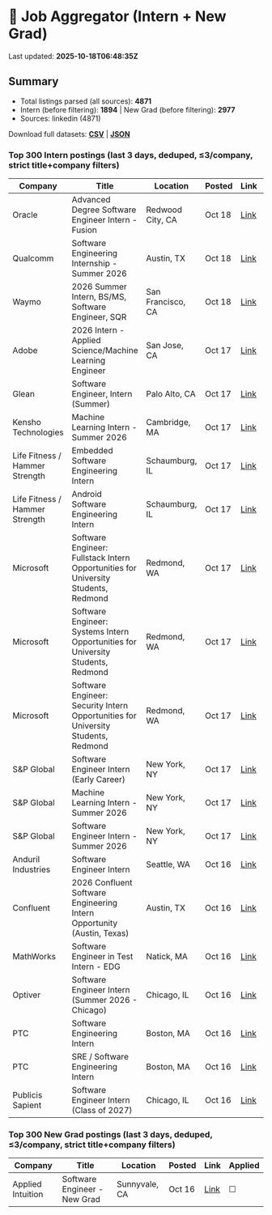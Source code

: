 # 🔎 Job Aggregator (Intern + New Grad)

Last updated: **2025-10-18T06:48:35Z**

## Summary
- Total listings parsed (all sources): **4871**
- Intern (before filtering): **1894** | New Grad (before filtering): **2977**
- Sources: linkedin (4871)

Download full datasets: **[CSV](data/jobs.csv)** | **[JSON](data/jobs.json)**

### Top 300 Intern postings (last 3 days, deduped, ≤3/company, strict title+company filters)
| Company | Title | Location | Posted | Link | Applied |
|---|---|---|---|---|---|
| Oracle | Advanced Degree Software Engineer Intern - Fusion | Redwood City, CA | Oct 18 | [Link](https://www.linkedin.com/jobs/view/advanced-degree-software-engineer-intern-fusion-at-oracle-4313823838?position=9&pageNum=7&refId=Q%2B6xI91xxu6Est05S%2Fwhcg%3D%3D&trackingId=0%2FOKVCiV0RrUFib2FmJHSA%3D%3D) | ☐ |
| Qualcomm | Software Engineering Internship - Summer 2026 | Austin, TX | Oct 18 | [Link](https://www.linkedin.com/jobs/view/software-engineering-internship-summer-2026-at-qualcomm-4315790572?position=10&pageNum=0&refId=NcFucL2U5O%2BikxPiu%2FK4bA%3D%3D&trackingId=nQ2cI3x6lEvo1mU2VnEppw%3D%3D) | ☐ |
| Waymo | 2026 Summer Intern, BS/MS, Software Engineer, SQR | San Francisco, CA | Oct 18 | [Link](https://www.linkedin.com/jobs/view/2026-summer-intern-bs-ms-software-engineer-sqr-at-waymo-4315795361?position=1&pageNum=7&refId=Q%2B6xI91xxu6Est05S%2Fwhcg%3D%3D&trackingId=KjofDr1hbbz3bRFumbuFSg%3D%3D) | ☐ |
| Adobe | 2026 Intern - Applied Science/Machine Learning Engineer | San Jose, CA | Oct 17 | [Link](https://www.linkedin.com/jobs/view/2026-intern-applied-science-machine-learning-engineer-at-adobe-4305264328?position=9&pageNum=7&refId=D2a3RNSOb0Q97fXVvOKwxw%3D%3D&trackingId=%2Br1t3t8Avf%2FQBrGzTdtjMw%3D%3D) | ☐ |
| Glean | Software Engineer, Intern (Summer) | Palo Alto, CA | Oct 17 | [Link](https://www.linkedin.com/jobs/view/software-engineer-intern-summer-at-glean-4295127351?position=8&pageNum=0&refId=NJqTotash7rHRFVswPRMsw%3D%3D&trackingId=WknMyypk3RUKalYnerIz4A%3D%3D) | ☐ |
| Kensho Technologies | Machine Learning Intern - Summer 2026 | Cambridge, MA | Oct 17 | [Link](https://www.linkedin.com/jobs/view/machine-learning-intern-summer-2026-at-kensho-technologies-4296137534?position=1&pageNum=0&refId=SOSZRejb5ndxaIrrp7%2B%2FIA%3D%3D&trackingId=afJA%2Bbb7Szpz0tmS9XvjOA%3D%3D) | ☐ |
| Life Fitness  / Hammer Strength | Embedded Software Engineering Intern | Schaumburg, IL | Oct 17 | [Link](https://www.linkedin.com/jobs/view/embedded-software-engineering-intern-at-life-fitness-hammer-strength-4313391484?position=5&pageNum=2&refId=MsYE5W1JbdWJcxisZ%2FK6yg%3D%3D&trackingId=CRkP4uQwH0%2B3AF8PbIEdAw%3D%3D) | ☐ |
| Life Fitness  / Hammer Strength | Android Software Engineering Intern | Schaumburg, IL | Oct 17 | [Link](https://www.linkedin.com/jobs/view/android-software-engineering-intern-at-life-fitness-hammer-strength-4313393496?position=7&pageNum=2&refId=MsYE5W1JbdWJcxisZ%2FK6yg%3D%3D&trackingId=Z7JM3EzzDphh8hc0S6J0fg%3D%3D) | ☐ |
| Microsoft | Software Engineer: Fullstack Intern Opportunities for University Students, Redmond | Redmond, WA | Oct 17 | [Link](https://www.linkedin.com/jobs/view/software-engineer-fullstack-intern-opportunities-for-university-students-redmond-at-microsoft-4285300658?position=1&pageNum=2&refId=D%2B%2BtvEeVT0UNzDvYIYTg5A%3D%3D&trackingId=ccTjN0t1gCt90yJ%2FvvtFzQ%3D%3D) | ☐ |
| Microsoft | Software Engineer: Systems Intern Opportunities for University Students, Redmond | Redmond, WA | Oct 17 | [Link](https://www.linkedin.com/jobs/view/software-engineer-systems-intern-opportunities-for-university-students-redmond-at-microsoft-4285302535?position=6&pageNum=5&refId=b30ohp3qPJUVuvT0%2FH5mDA%3D%3D&trackingId=%2FPGPjmWWO9LOFEQJAAOY4Q%3D%3D) | ☐ |
| Microsoft | Software Engineer: Security Intern Opportunities for University Students, Redmond | Redmond, WA | Oct 17 | [Link](https://www.linkedin.com/jobs/view/software-engineer-security-intern-opportunities-for-university-students-redmond-at-microsoft-4285300649?position=8&pageNum=5&refId=b30ohp3qPJUVuvT0%2FH5mDA%3D%3D&trackingId=di2tHDFiJdmbjewyFTyanQ%3D%3D) | ☐ |
| S&P Global | Software Engineer Intern (Early Career) | New York, NY | Oct 17 | [Link](https://www.linkedin.com/jobs/view/software-engineer-intern-early-career-at-s-p-global-4315767052?position=6&pageNum=2&refId=ga7SXwYNVDjtZ410ofslZw%3D%3D&trackingId=trdJ7tiYeJFzpC51cnqeGQ%3D%3D) | ☐ |
| S&P Global | Machine Learning Intern - Summer 2026 | New York, NY | Oct 17 | [Link](https://www.linkedin.com/jobs/view/machine-learning-intern-summer-2026-at-s-p-global-4295782927?position=2&pageNum=0&refId=bPA5M%2BZuvNjNxYIewKoZQA%3D%3D&trackingId=5Z9En0nJJhtO6pwv%2FAAZtw%3D%3D) | ☐ |
| S&P Global | Software Engineer Intern - Summer 2026 | New York, NY | Oct 17 | [Link](https://www.linkedin.com/jobs/view/software-engineer-intern-summer-2026-at-s-p-global-4295790241?position=7&pageNum=2&refId=PMSoS4ZOSh2kNJUREOugxA%3D%3D&trackingId=UEePjQ43ZImDQKJdJo5VtQ%3D%3D) | ☐ |
| Anduril Industries | Software Engineer Intern | Seattle, WA | Oct 16 | [Link](https://www.linkedin.com/jobs/view/software-engineer-intern-at-anduril-industries-4283478075?position=8&pageNum=7&refId=lKbQzLUb9zALajoAWHdN%2Bw%3D%3D&trackingId=KZNoznpq4qgxK9IF7%2FsKpw%3D%3D) | ☐ |
| Confluent | 2026 Confluent Software Engineering Intern Opportunity (Austin, Texas) | Austin, TX | Oct 16 | [Link](https://www.linkedin.com/jobs/view/2026-confluent-software-engineering-intern-opportunity-austin-texas-at-confluent-4315375961?position=10&pageNum=2&refId=p1AIYgl0ZHPQKq1nnOSgfw%3D%3D&trackingId=doIH7%2Bsr1nF%2F6UJhmPl8jg%3D%3D) | ☐ |
| MathWorks | Software Engineer in Test Intern - EDG | Natick, MA | Oct 16 | [Link](https://www.linkedin.com/jobs/view/software-engineer-in-test-intern-edg-at-mathworks-4313079717?position=2&pageNum=7&refId=UU8ZzQm%2BMbf2Gp8aeA93Lg%3D%3D&trackingId=GTeLf7qq%2FQIaLfkHUyEPyQ%3D%3D) | ☐ |
| Optiver | Software Engineer Intern (Summer 2026 - Chicago) | Chicago, IL | Oct 16 | [Link](https://www.linkedin.com/jobs/view/software-engineer-intern-summer-2026-chicago-at-optiver-4256951488?position=6&pageNum=0&refId=QbOsfWPsw6au4tZYQ8JACQ%3D%3D&trackingId=hb7BQ5MP7TQWJSdHdJsDew%3D%3D) | ☐ |
| PTC | Software Engineering Intern | Boston, MA | Oct 16 | [Link](https://www.linkedin.com/jobs/view/software-engineering-intern-at-ptc-4312437645?position=1&pageNum=7&refId=CPlwmUfyK23aSgFkZnIxBg%3D%3D&trackingId=CaCiXfiQZvGI7PBn6TTXaA%3D%3D) | ☐ |
| PTC | SRE / Software Engineering Intern | Boston, MA | Oct 16 | [Link](https://www.linkedin.com/jobs/view/sre-software-engineering-intern-at-ptc-4312448559?position=3&pageNum=7&refId=UU8ZzQm%2BMbf2Gp8aeA93Lg%3D%3D&trackingId=bST0gmlFz8LMgNC3HFU%2F%2BQ%3D%3D) | ☐ |
| Publicis Sapient | Software Engineer Intern (Class of 2027) | Chicago, IL | Oct 16 | [Link](https://www.linkedin.com/jobs/view/software-engineer-intern-class-of-2027-at-publicis-sapient-4313099431?position=7&pageNum=0&refId=QbOsfWPsw6au4tZYQ8JACQ%3D%3D&trackingId=5Uw3qCj4yPzA%2FM2doRDNPg%3D%3D) | ☐ |

### Top 300 New Grad postings (last 3 days, deduped, ≤3/company, strict title+company filters)
| Company | Title | Location | Posted | Link | Applied |
|---|---|---|---|---|---|
| Applied Intuition | Software Engineer - New Grad | Sunnyvale, CA | Oct 16 | [Link](https://www.linkedin.com/jobs/view/software-engineer-new-grad-at-applied-intuition-4282701327?position=6&pageNum=2&refId=IC7CqxSM4P6tX5JFruxvhg%3D%3D&trackingId=ujZJV8oH9HIZ%2ByysTWquaA%3D%3D) | ☐ |
